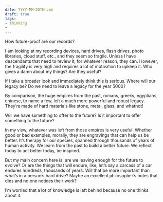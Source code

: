 ```yaml
---
date: YYYY-MM-DDThh:mm
draft: true
tags:
- thinking
- 
---
```

How future-proof are our records?

I am looking at my recording devices, hard drives, flash drives, photo libraries, cloud stuff, etc., and they seem so fragile. Unless I have descendants that need to review it, for whatever reason, they can. However, the fragility is very high and requires a lot of motivation to upkeep it. Who gives a damn about my things? Are they useful?

If I take a broader look and immediately think this is serious. Where will our legacy be? Do we need to leave a legacy for the year 5000?

By comparison, the huge empires from the past, romans, greeks, egyptians, chinese, to name a few, left a much more powerful and robust legacy. They’re made of hard materials like stone, metal, glass, and whatnot!

Will we have something to offer to the future? Is it important to offer something to the future?

In my view, whatever was left from those empires is very useful. Whether good or bad examples, morally, they are engravings that can help us be better. It’s therapy for our species, spanned through thousands of years of human activity. We learn from the past to build a better future. We reflect today to act better today, be inspired.

But my main concern here is, are we leaving enough for the future to evolve? Or are the things that will endure, like, let’s say a carcass of a car endures hundreds, thousands of years. Will that be more important than what’s in a person’s hard drive? Maybe an excellent philosopher’s notes that dies and no one notices their work?

I’m worried that a lot of knowledge is left behind because no one thinks about it.